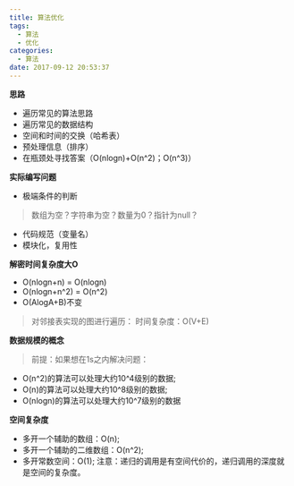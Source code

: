 ```yaml
---
title: 算法优化
tags:
  - 算法
  - 优化
categories:
  - 算法
date: 2017-09-12 20:53:37
---
```


**思路**
- 遍历常见的算法思路
- 遍历常见的数据结构
- 空间和时间的交换（哈希表）
- 预处理信息（排序）
- 在瓶颈处寻找答案（O(nlogn)+O(n^2)；O(n^3)）

**实际编写问题**
- 极端条件的判断
> 数组为空？字符串为空？数量为0？指针为null？
-  代码规范（变量名）
- 模块化，复用性

**解密时间复杂度大O**
- O(nlogn+n) =  O(nlogn)
- O(nlogn+n^2) = O(n^2)
- O(AlogA+B)不变
> 对邻接表实现的图进行遍历：
时间复杂度：O(V+E)

**数据规模的概念**
> 前提：如果想在1s之内解决问题：

- O(n^2)的算法可以处理大约10^4级别的数据;
- O(n)的算法可以处理大约10^8级别的数据;
- O(nlogn)的算法可以处理大约10^7级别的数据

**空间复杂度**
- 多开一个辅助的数组：O(n);
- 多开一个辅助的二维数组：O(n^2);
- 多开常数空间：O(1);
注意：递归的调用是有空间代价的，递归调用的深度就是空间的复杂度。